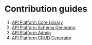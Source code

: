 # Contribution guides

1. [API Platform Core Library](https://github.com/api-platform/core/blob/master/CONTRIBUTING.md)
2. [API Platform Schema Generator](https://github.com/api-platform/schema-generator/blob/master/CONTRIBUTING.md)
3. [API Platform Admin](https://github.com/api-platform/admin/blob/master/CONTRIBUTING.md)
4. [API Platform CRUD Generator](https://github.com/api-platform/client-generator/blob/master/CONTRIBUTING.md)

